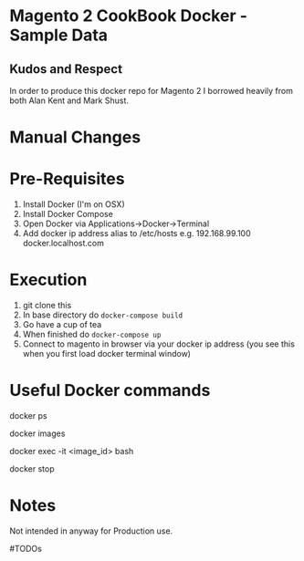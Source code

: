 # Magento 2 CookBook Docker - Sample Data

 
## Kudos and Respect

In order to produce this docker repo for Magento 2 I borrowed heavily from both Alan Kent and Mark Shust.

# Manual Changes


# Pre-Requisites

1. Install Docker (I'm on OSX)
2. Install Docker Compose
3. Open Docker via Applications->Docker->Terminal
4. Add docker ip address alias to /etc/hosts e.g. 192.168.99.100 docker.localhost.com

# Execution

1. git clone this
2. In base directory do `docker-compose build`
3. Go have a cup of tea
4. When finished do `docker-compose up`
5. Connect to magento in browser via your docker ip address (you see this when you first load docker terminal window) 


# Useful Docker commands

  docker ps

  docker images

  docker exec -it <image_id> bash

  docker stop


# Notes

Not intended in anyway for Production use.


#TODOs



